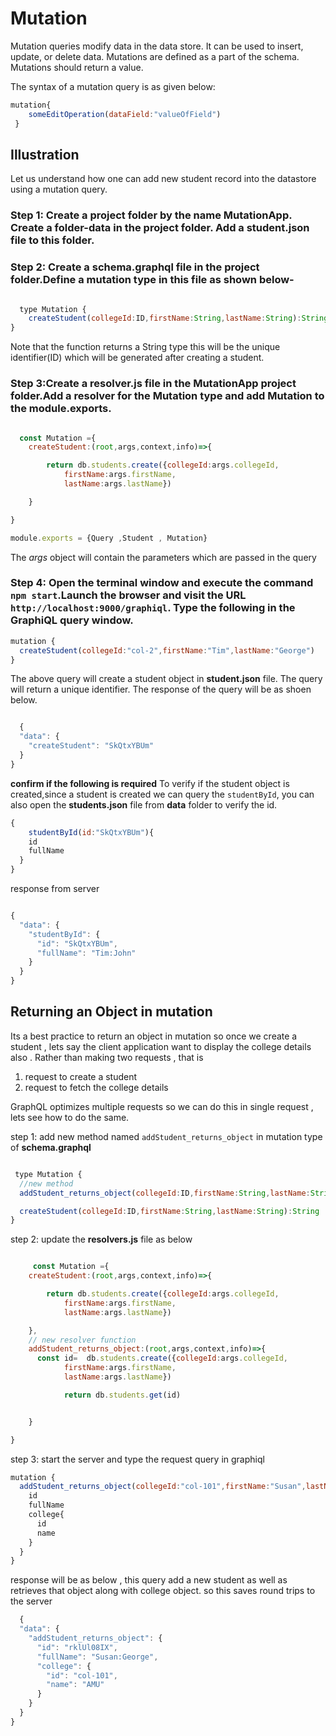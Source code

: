 
# Mutation

Mutation queries modify data in the data store. It can be used to insert, update, or delete data. 
Mutations are defined as a part of the schema. Mutations should return a value.   

The syntax of a mutation query is as given below:

```javascript
mutation{
    someEditOperation(dataField:"valueOfField")
 }
```

## Illustration

Let us understand how one can add new student record into the datastore using a  mutation query.

### Step 1: Create a project folder by the name MutationApp. Create a folder-data in the project folder. Add a student.json file to this folder.

### Step 2: Create a **schema.graphql** file in the project folder.Define a mutation type in this file as shown below-

```javascript

  type Mutation {
    createStudent(collegeId:ID,firstName:String,lastName:String):String
}

```
Note that the function returns a String type this will be the unique identifier(ID) which will be generated after creating a student.

### Step 3:Create a resolver.js file in the MutationApp project folder.Add a resolver for the Mutation type and add Mutation to the module.exports.

```javascript

  const Mutation ={
    createStudent:(root,args,context,info)=>{

        return db.students.create({collegeId:args.collegeId,
            firstName:args.firstName,
            lastName:args.lastName})

    }

}

module.exports = {Query ,Student , Mutation}
```

The *args* object will contain the parameters which are passed in the query

### Step 4: Open the terminal window and execute the command `npm start`.Launch the browser and visit the URL `http://localhost:9000/graphiql`. Type the following in the GraphiQL query window. 

```javascript
mutation {
  createStudent(collegeId:"col-2",firstName:"Tim",lastName:"George")
}


```

The above query will create a student object in **student.json** file. The query will return a unique identifier. The response of the query will be as shoen below.

```javascript

  {
  "data": {
    "createStudent": "SkQtxYBUm"
  }
}

```

**confirm if the following is required**
To verify if the student object is created,since a student is created we can query the `studentById`, you can also open the **students.json** file from **data** folder to verify the id.

```javascript
{
    studentById(id:"SkQtxYBUm"){
    id
    fullName
  }
}

```

response from server

```javascript

{
  "data": {
    "studentById": {
      "id": "SkQtxYBUm",
      "fullName": "Tim:John"
    }
  }
}


```

## Returning an Object in mutation

 Its a best practice to return an object in mutation so once we create a student , lets say the client application want to display the college details also . Rather than making two requests , that is
 1. request to create a student
 2. request to fetch the college details

GraphQL optimizes multiple requests  so we can do this in single request , lets see how to do the same.

step 1: add new method  named `addStudent_returns_object` in mutation type of **schema.graphql**

```javascript

 type Mutation {
  //new method
  addStudent_returns_object(collegeId:ID,firstName:String,lastName:String):Student

  createStudent(collegeId:ID,firstName:String,lastName:String):String
}

```

step 2: update the **resolvers.js** file as below

```javascript

     const Mutation ={
    createStudent:(root,args,context,info)=>{

        return db.students.create({collegeId:args.collegeId,
            firstName:args.firstName,
            lastName:args.lastName})

    },
    // new resolver function
    addStudent_returns_object:(root,args,context,info)=>{
      const id=  db.students.create({collegeId:args.collegeId,
            firstName:args.firstName,
            lastName:args.lastName})

            return db.students.get(id)


    }

}


```

step 3: start the server and type the request query in graphiql

```javascript
mutation {
  addStudent_returns_object(collegeId:"col-101",firstName:"Susan",lastName:"George"){
    id
    fullName
    college{
      id
      name
    }
  }
}

```

response will be as below , this query add a new student as well as retrieves that object along with college object. so this saves round trips to the server

```javascript
  {
  "data": {
    "addStudent_returns_object": {
      "id": "rklUl08IX",
      "fullName": "Susan:George",
      "college": {
        "id": "col-101",
        "name": "AMU"
      }
    }
  }
}

```
